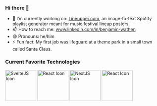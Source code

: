 ### Hi there 👋

- 🔭 I’m currently working on: [Lineupper.com](https://lineupper.com), an image-to-text Spotify playlist generator meant for music festival lineup posters.
- 📫 How to reach me: www.linkedin.com/in/benjamin-wathen
- 😄 Pronouns: he/him
- ⚡ Fun fact: My first job was lifeguard at a theme park in a small town called Santa Claus.

### Current Favorite Technologies

<div>
  <img height="100px" src="https://upload.wikimedia.org/wikipedia/commons/thumb/1/1b/Svelte_Logo.svg/1702px-Svelte_Logo.svg.png" alt="SvelteJS Icon">
  <img height="100px" src="https://upload.wikimedia.org/wikipedia/commons/thumb/a/a7/React-icon.svg/2300px-React-icon.svg.png" alt="React Icon">
  <img height="100px" src="https://cdn.worldvectorlogo.com/logos/next-js.svg" alt="NextJS Icon">
  <img height="100px" src="https://cdn.icon-icons.com/icons2/2389/PNG/512/expo_logo_icon_145293.png" alt="React Icon">
</div>
